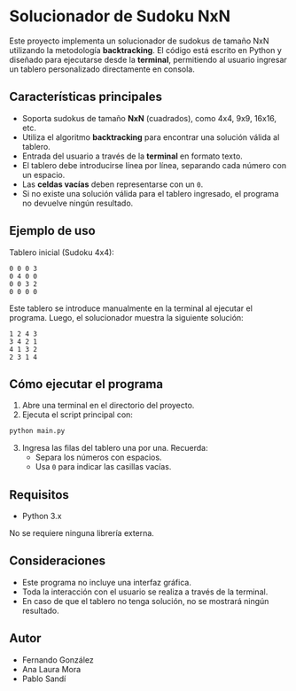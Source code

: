 # Solucionador de Sudoku NxN

Este proyecto implementa un solucionador de sudokus de tamaño NxN utilizando la metodología **backtracking**. El código está escrito en Python y diseñado para ejecutarse desde la **terminal**, permitiendo al usuario ingresar un tablero personalizado directamente en consola.

## Características principales

- Soporta sudokus de tamaño **NxN** (cuadrados), como 4x4, 9x9, 16x16, etc.
- Utiliza el algoritmo **backtracking** para encontrar una solución válida al tablero.
- Entrada del usuario a través de la **terminal** en formato texto.
- El tablero debe introducirse línea por línea, separando cada número con un espacio.
- Las **celdas vacías** deben representarse con un `0`.
- Si no existe una solución válida para el tablero ingresado, el programa no devuelve ningún resultado.

## Ejemplo de uso

Tablero inicial (Sudoku 4x4):

```
0 0 0 3
0 4 0 0
0 0 3 2
0 0 0 0
```

Este tablero se introduce manualmente en la terminal al ejecutar el programa. Luego, el solucionador muestra la siguiente solución:

```
1 2 4 3
3 4 2 1
4 1 3 2
2 3 1 4
```

## Cómo ejecutar el programa

1. Abre una terminal en el directorio del proyecto.
2. Ejecuta el script principal con:

```bash
python main.py
```

3. Ingresa las filas del tablero una por una. Recuerda:
   - Separa los números con espacios.
   - Usa `0` para indicar las casillas vacías.

## Requisitos

- Python 3.x

No se requiere ninguna librería externa.

## Consideraciones

- Este programa no incluye una interfaz gráfica.
- Toda la interacción con el usuario se realiza a través de la terminal.
- En caso de que el tablero no tenga solución, no se mostrará ningún resultado.

## Autor

- Fernando González
- Ana Laura Mora
- Pablo Sandí
